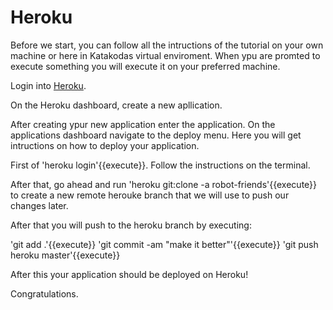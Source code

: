 # Heroku

Before we start, you can follow all the intructions of the tutorial on your own machine or here in Katakodas virtual enviroment. When ypu are promted to execute something you will execute it on your preferred machine.

Login into [Heroku](https://id.heroku.com/login).

On the Heroku dashboard, create a new apllication.

After creating ypur new application enter the application. On the applications dashboard navigate to the deploy menu. Here you will get intructions on how to deploy your application.

First of 'heroku login'{{execute}}. Follow the instructions on the terminal.

After that, go ahead and run 'heroku git:clone -a robot-friends'{{execute}} to create a new remote herouke branch that we will use to push our changes later. 

After that you will push to the heroku branch by executing:

'git add .'{{execute}}
'git commit -am "make it better"'{{execute}}
'git push heroku master'{{execute}}

After this your application should be deployed on Heroku! 

Congratulations.



